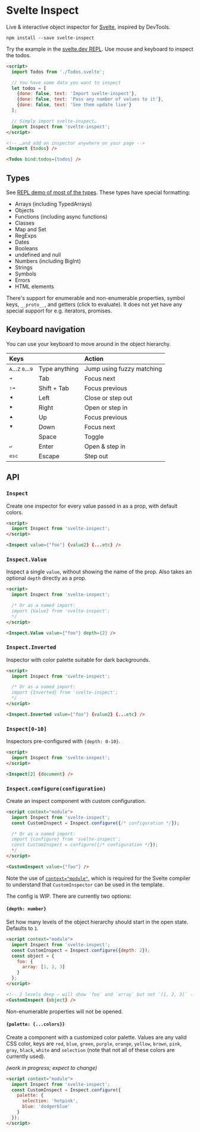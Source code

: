 # Svelte Inspect

Live & interactive object inspector for [Svelte](https://svelte.dev), inspired by DevTools.

```console
npm install --save svelte-inspect
```

Try the example in the [svelte.dev REPL](https://svelte.dev/repl/eb3b3ae5639544d78d7363e126b29896). Use mouse and keyboard to inspect the todos.

```html
<script>
  import Todos from './Todos.svelte';

  // You have some data you want to inspect
  let todos = [
    {done: false, text: 'Import svelte-inspect'},
    {done: false, text: 'Pass any number of values to it'},
    {done: false, text: 'See them update live'}
  ];

  // Simply import svelte-inspect…
  import Inspect from 'svelte-inspect';
</script>

<!-- …and add an inspector anywhere on your page -->
<Inspect {todos} />

<Todos bind:todos={todos} />
```

## Types

See [REPL demo of most of the types](https://svelte.dev/repl/06f3a93da3454c6982aa5a38c541a5b0). These types have special formatting:

- Arrays (including TypedArrays)
- Objects
- Functions (including async functions)
- Classes
- Map and Set
- RegExps
- Dates
- Booleans
- undefined and null
- Numbers (including BigInt)
- Strings
- Symbols
- Errors
- HTML elements

There's support for enumerable and non-enumerable properties, symbol keys, `__proto__`, and getters (click to evaluate). It does not yet have any special support for e.g. iterators, promises.

## Keyboard navigation

You can use your keyboard to move around in the object hierarchy.

Keys | | Action
:--- | :--- | :---
<kbd>A</kbd>…<kbd>Z</kbd> <kbd>0</kbd>…<kbd>9</kbd> | Type anything | Jump using fuzzy matching
<kbd>⇥</kbd> | Tab | Focus next
<kbd>⇧</kbd><kbd>⇥</kbd> | Shift + Tab | Focus previous
<kbd>⯇</kbd> | Left | Close or step out
<kbd>⯈</kbd> | Right | Open or step in
<kbd>⯅</kbd> | Up | Focus previous
<kbd>⯆</kbd> | Down | Focus next
<kbd>&nbsp;&nbsp;&nbsp;&nbsp;&nbsp;</kbd> | Space | Toggle
<kbd>↵</kbd> | Enter | Open & step in
<kbd>esc</kbd> | Escape | Step out

## API

### `Inspect`

Create one inspector for every value passed in as a prop, with default colors.

```html
<script>
  import Inspect from 'svelte-inspect';
</script>

<Inspect value={'foo'} {value2} {...etc} />
```

### `Inspect.Value`

Inspect a single `value`, without showing the name of the prop. Also takes an optional `depth` directly as a prop.

```html
<script>
  import Inspect from 'svelte-inspect';

  /* Or as a named import:
  import {Value} from 'svelte-inspect';
  */
</script>

<Inspect.Value value={'foo'} depth={2} />
```

### `Inspect.Inverted`

Inspector with color palette suitable for dark backgrounds.

```html
<script>
  import Inspect from 'svelte-inspect';

  /* Or as a named import:
  import {Inverted} from 'svelte-inspect';
  */
</script>

<Inspect.Inverted value={'foo'} {value2} {...etc} />
```

### `Inspect[0-10]`

Inspectors pre-configured with `{depth: 0-10}`.

```html
<script>
  import Inspect from 'svelte-inspect';
</script>

<Inspect[2] {document} />
```

### `Inspect.configure(configuration)`

Create an inspect component with custom configuration.

```html
<script context="module">
  import Inspect from 'svelte-inspect';
  const CustomInspect = Inspect.configure({/* configuration */});

  /* Or as a named import:
  import {configure} from 'svelte-inspect';
  const CustomInspect = configure({/* configuration */});
  */
</script>

<CustomInspect value={'foo'} />
```

Note the use of [`context="module"`](https://svelte.dev/docs#script_context_module), which is required for the Svelte compiler to understand that `CustomInspector` can be used in the template.

The config is WIP. There are currently two options:

#### `{depth: number}`

Set how many levels of the object hierarchy should start in the open state. Defaults to `1`.

```html
<script context="module">
  import Inspect from 'svelte-inspect';
  const CustomInspect = Inspect.configure({depth: 2});
  const object = {
    foo: {
      array: [1, 2, 3]
    }
  };
</script>

<!-- 2 levels deep – will show `foo` and `array` but not `[1, 2, 3]` -->
<CustomInspect {object} />
```

Non-enumerable properties will not be opened.

#### `{palette: {...colors}}`

Create a component with a customized color palette. Values are any valid CSS color, keys are `red`, `blue`, `green`, `purple`, `orange`, `yellow`, `brown`, `pink`, `gray`, `black`, `white` and `selection` (note that not all of these colors are currently used).

*(work in progress; expect to change)*

```html
<script context="module">
  import Inspect from 'svelte-inspect';
  const CustomInspect = Inspect.configure({
    palette: {
      selection: 'hotpink',
      blue: 'dodgerblue'
    }
  });
</script>
```
